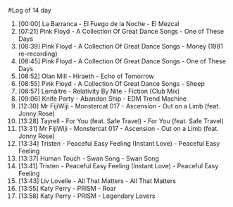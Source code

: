 #Log of 14 day

1. [00:00] La Barranca - El Fuego de la Noche - El Mezcal
1. [07:21] Pink Floyd - A Collection Of Great Dance Songs - One of These Days
1. [08:39] Pink Floyd - A Collection Of Great Dance Songs - Money (1981 re-recording)
1. [08:45] Pink Floyd - A Collection Of Great Dance Songs - One of These Days
1. [08:52] Olan Mill - Hiraeth - Echo of Tomorrow
1. [08:55] Pink Floyd - A Collection Of Great Dance Songs - Sheep
1. [08:57] Lemâitre - Relativity By Nite - Fiction (Club Mix)
1. [09:06] Knife Party - Abandon Ship - EDM Trend Machine
1. [12:30] Mr FijiWiji - Monstercat 017 - Ascension - Out on a Limb (feat. Jonny Rose)
1. [13:28] Tayrell - For You (feat. Safe Travel) - For You (feat. Safe Travel)
1. [13:31] Mr FijiWiji - Monstercat 017 - Ascension - Out on a Limb (feat. Jonny Rose)
1. [13:34] Tristen - Peaceful Easy Feeling (Instant Love) - Peaceful Easy Feeling
1. [13:37] Human Touch - Swan Song - Swan Song
1. [13:41] Tristen - Peaceful Easy Feeling (Instant Love) - Peaceful Easy Feeling
1. [13:43] Liv Lovelle - All That Matters - All That Matters
1. [13:55] Katy Perry - PRISM - Roar
1. [13:58] Katy Perry - PRISM - Legendary Lovers
